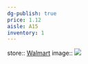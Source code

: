 ```yaml
---
dg-publish: true
price: 1.12
aisle: A15
inventory: 1
---
```


store:: [Walmart](https://www.walmart.com/ip/Great-Value-Oregano-Leaves-0-87-oz/631368530)
image:: ![](https://i5.walmartimages.com/asr/853f621c-dc65-4b55-81d5-7753af9ad839.70f02bf23e7463c933317948d366c2db.jpeg?odnHeight=612&odnWidth=612&odnBg=FFFFFF)
